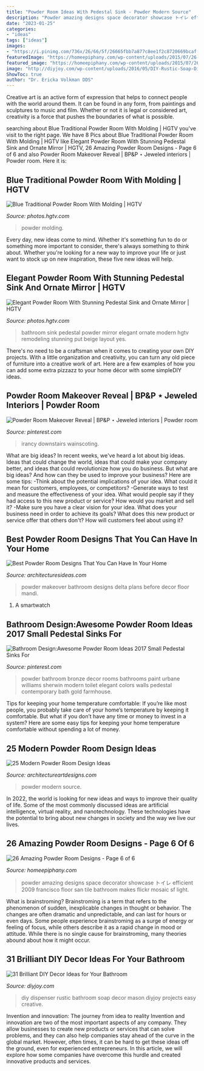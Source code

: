 ```yaml
---
title: "Powder Room Ideas With Pedestal Sink - Powder Modern Source"
description: "Powder amazing designs space decorator showcase トイレ efficient 2009 francisco floor san tile bathroom makes flickr mosaic sf light"
date: "2023-01-25"
categories:
- "ideas"
tags: ["ideas"]
images:
- "https://i.pinimg.com/736x/26/66/5f/26665fbb7a877c8ee1f2c8720669bcaf.jpg"
featuredImage: "https://homeepiphany.com/wp-content/uploads/2015/07/26-Amazing-Powder-Room-Designs-24.jpg"
featured_image: "https://homeepiphany.com/wp-content/uploads/2015/07/26-Amazing-Powder-Room-Designs-24.jpg"
image: "http://diyjoy.com/wp-content/uploads/2016/05/DIY-Rustic-Soap-Dispenser.jpg"
ShowToc: true
author: "Dr. Ericka Volkman DDS"
---
```



Creative art is an active form of expression that helps to connect people with the world around them. It can be found in any form, from paintings and sculptures to music and film. Whether or not it is legal or considered art, creativity is a force that pushes the boundaries of what is possible.

	

		
searching about Blue Traditional Powder Room With Molding | HGTV you've visit to the right page. We have 8 Pics about Blue Traditional Powder Room With Molding | HGTV like Elegant Powder Room With Stunning Pedestal Sink and Ornate Mirror | HGTV, 26 Amazing Powder Room Designs - Page 6 of 6 and also Powder Room Makeover Reveal | BP&amp;P ⋆ Jeweled interiors | Powder room. Here it is:
		
    
## Blue Traditional Powder Room With Molding | HGTV

<img loading=lazy src="https://hgtvhome.sndimg.com/content/dam/images/hgtv/fullset/2018/7/10/0/FOD18_Tim-Barber-Ltd_Colonial-Revival-Farmhouse_025.jpg.rend.hgtvcom.966.1449.suffix/1531230426991.jpeg" onerror="this.onerror=null;this.src='https://tse3.mm.bing.net/th?id=OIP.A23MccWhrSW-xksuQHsTnwHaLH&amp;pid=15.1';" alt="Blue Traditional Powder Room With Molding | HGTV">

_Source: photos.hgtv.com_

>powder molding. 

	

Every day, new ideas come to mind. Whether it's something fun to do or something more important to consider, there's always something to think about. Whether you're looking for a new way to improve your life or just want to stock up on new inspiration, these five new ideas will help.

    
## Elegant Powder Room With Stunning Pedestal Sink And Ornate Mirror | HGTV

<img loading=lazy src="http://hgtvhome.sndimg.com/content/dam/images/hgtv/fullset/2011/4/28/0/DP_Lauren-Jacobsen-blue-beige-traditional-bathroom_s3x4.jpg.rend.hgtvcom.616.822.suffix/1400958733453.jpeg" onerror="this.onerror=null;this.src='https://tse1.mm.bing.net/th?id=OIP.grQWeVBLqb7XBBfuhgihjQHaJ4&amp;pid=15.1';" alt="Elegant Powder Room With Stunning Pedestal Sink and Ornate Mirror | HGTV">

_Source: photos.hgtv.com_

>bathroom sink pedestal powder mirror elegant ornate modern hgtv remodeling stunning put beige layout yes. 

	

There's no need to be a craftsman when it comes to creating your own DIY projects. With a little organization and creativity, you can turn any old piece of furniture into a creative work of art. Here are a few examples of how you can add some extra pizzazz to your home décor with some simpleDIY ideas.

    
## Powder Room Makeover Reveal | BP&amp;P ⋆ Jeweled Interiors | Powder Room

<img loading=lazy src="https://i.pinimg.com/736x/26/66/5f/26665fbb7a877c8ee1f2c8720669bcaf.jpg" onerror="this.onerror=null;this.src='https://tse1.mm.bing.net/th?id=OIP.dwKN_4sNTYaGvtkUa_T01wHaLH&amp;pid=15.1';" alt="Powder Room Makeover Reveal | BP&amp;P ⋆ Jeweled interiors | Powder room">

_Source: pinterest.com_

>irancy downstairs wainscoting. 

	

What are big ideas?
In recent weeks, we've heard a lot about big ideas. Ideas that could change the world, ideas that could make your company better, and ideas that could revolutionize how you do business. But what are big ideas? And how can they be used to improve your business? Here are some tips: 
-Think about the potential implications of your idea. What could it mean for customers, employees, or competitors? 
-Generate ways to test and measure the effectiveness of your idea. What would people say if they had access to this new product or service? How would you market and sell it? 
-Make sure you have a clear vision for your idea. What does your business need in order to achieve its goals? What does this new product or service offer that others don't? How will customers feel about using it?

    
## Best Powder Room Designs That You Can Have In Your Home

<img loading=lazy src="https://architecturesideas.com/wp-content/uploads/2018/11/powder-room-design-8.jpg" onerror="this.onerror=null;this.src='https://tse4.mm.bing.net/th?id=OIP.fUfU8KNTgFo_lhUIleAC_gHaLH&amp;pid=15.1';" alt="Best Powder Room Designs That You Can Have In Your Home">

_Source: architecturesideas.com_

>powder makeover bathroom designs delta plans before decor floor mandi. 

	

1. A smartwatch

    
## Bathroom Design:Awesome Powder Room Ideas 2017 Small Pedestal Sinks For

<img loading=lazy src="https://i.pinimg.com/736x/e6/02/de/e602dee5ddacac14cabcec76153c1ab9.jpg" onerror="this.onerror=null;this.src='https://tse3.mm.bing.net/th?id=OIP.2Dp3q0qJrteYWdp_PImUSAHaLH&amp;pid=15.1';" alt="Bathroom Design:Awesome Powder Room Ideas 2017 Small Pedestal Sinks For">

_Source: pinterest.com_

>powder bathroom bronze decor rooms bathrooms paint urbane williams sherwin modern toilet elegant colors walls pedestal contemporary bath gold farmhouse. 

	

Tips for keeping your home temperature comfortable:
If you’re like most people, you probably take care of your home’s temperature by keeping it comfortable. But what if you don’t have any time or money to invest in a system? Here are some easy tips for keeping your home temperature comfortable without spending a lot of money.

    
## 25 Modern Powder Room Design Ideas

<img loading=lazy src="https://www.architectureartdesigns.com/wp-content/uploads/2013/09/110.jpg" onerror="this.onerror=null;this.src='https://tse4.mm.bing.net/th?id=OIP.ys1BZ7nbYNJt7ZF4J-zoVwAAAA&amp;pid=15.1';" alt="25 Modern Powder Room Design Ideas">

_Source: architectureartdesigns.com_

>powder modern source. 

	

In 2022, the world is looking for new ideas and ways to improve their quality of life. Some of the most commonly discussed ideas are artificial intelligence, virtual reality, and nanotechnology. These technologies have the potential to bring about new changes in society and the way we live our lives.

    
## 26 Amazing Powder Room Designs - Page 6 Of 6

<img loading=lazy src="https://homeepiphany.com/wp-content/uploads/2015/07/26-Amazing-Powder-Room-Designs-24.jpg" onerror="this.onerror=null;this.src='https://tse4.mm.bing.net/th?id=OIP.0uAvm3QooXYCsOJ_uWJwgwHaJ4&amp;pid=15.1';" alt="26 Amazing Powder Room Designs - Page 6 of 6">

_Source: homeepiphany.com_

>powder amazing designs space decorator showcase トイレ efficient 2009 francisco floor san tile bathroom makes flickr mosaic sf light. 

	

What is brainstroming?
Brainstroming is a term that refers to the phenomenon of sudden, inexplicable changes in thought or behavior. The changes are often dramatic and unpredictable, and can last for hours or even days. Some people experience brainstroming as a surge of energy or feeling of focus, while others describe it as a rapid change in mood or attitude. While there is no single cause for brainstroming, many theories abound about how it might occur.

    
## 31 Brilliant DIY Decor Ideas For Your Bathroom

<img loading=lazy src="http://diyjoy.com/wp-content/uploads/2016/05/DIY-Rustic-Soap-Dispenser.jpg" onerror="this.onerror=null;this.src='https://tse1.mm.bing.net/th?id=OIP.XdYAZ7qtJK5CwYdS7E7gzgHaLH&amp;pid=15.1';" alt="31 Brilliant DIY Decor Ideas for Your Bathroom">

_Source: diyjoy.com_

>diy dispenser rustic bathroom soap decor mason diyjoy projects easy creative. 

	

Invention and innovation: The journey from idea to reality
Invention and innovation are two of the most important aspects of any company. They allow businesses to create new products or services that can solve problems, and they can also help companies stay ahead of the curve in the global market. However, often times, it can be hard to get these ideas off the ground, even for experienced entrepreneurs. In this article, we will explore how some companies have overcome this hurdle and created innovative products and services.

